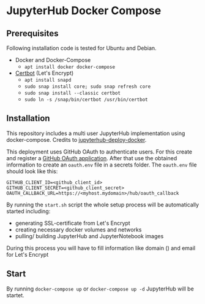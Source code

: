 # JupyterHub Docker Compose

## Prerequisites
Following installation code is tested for Ubuntu and Debian.
- Docker and Docker-Compose
  - `apt install docker docker-compose`
- [Certbot](https://certbot.eff.org/) (Let's Encrypt)
  - `apt install snapd`
  - `sudo snap install core; sudo snap refresh core`
  - `sudo snap install --classic certbot`
  - `sudo ln -s /snap/bin/certbot /usr/bin/certbot`

## Installation
This repository includes a multi user JupyterHub implementation using docker-compose. Credits to [jupyterhub-deploy-docker](https://github.com/jupyterhub/jupyterhub-deploy-docker).

This deployment uses GitHub OAuth to authenticate users. For this create and register a [GitHub OAuth application](https://github.com/settings/applications/new). After that use the obtained information to create an `oauth.env` file in a secrets folder. The `oauth.env` file should look like this:

```
GITHUB_CLIENT_ID=<github_client_id>
GITHUB_CLIENT_SECRET=<github_client_secret>
OAUTH_CALLBACK_URL=https://<myhost.mydomain>/hub/oauth_callback
```

By running the `start.sh` script the whole setup process will be automatically started including:
- generating SSL-certificate from Let's Encrypt
- creating necessary docker volumes and networks
- pulling/ building JupyterHub and JupyterNotebook images

During this process you will have to fill information like domain () and email for Let's Encrypt 

## Start
By running `docker-compose up` or `docker-compose up -d` JupyterHub will be startet.

